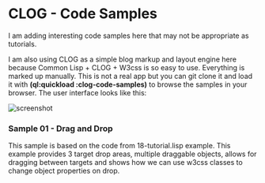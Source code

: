 # CLOG - Code Samples

I am adding interesting code samples here that may not be appropriate as tutorials.  

I am also using CLOG as a simple blog markup and layout engine here because Common Lisp + CLOG + W3css is so easy to use.  Everything is marked up manually.  This is not a real app but you can git clone it and load it with **(ql:quickload :clog-code-samples)** to browse the samples in your browser.  The user interface looks like this:

![screenshot](https://github.com/aykaramba/clog-code-samples/assets/16431651/cef7faaa-1586-4676-8aed-e1ac0350da4f)


### Sample 01 - Drag and Drop

This sample is based on the code from 18-tutorial.lisp example. This example provides 3 target drop areas, multiple draggable objects, allows for dragging between targets and shows how we can use w3css classes to change object properties on drop. 


